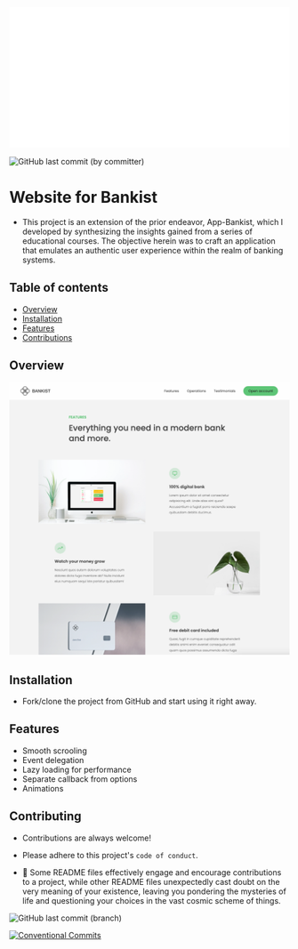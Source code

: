 ![Logo](img/GitHub-Banner3.png)

![GitHub last commit (by committer)](https://img.shields.io/github/last-commit/harunjonuzi/Web-Bankist)

# Website for Bankist

- This project is an extension of the prior endeavor, App-Bankist, which I developed by synthesizing the insights gained from a series of educational courses. The objective herein was to craft an application that emulates an authentic user experience within the realm of banking systems.

## Table of contents

- [Overview](#overview)
- [Installation](#installation)
- [Features](#features)
- [Contributions](#contributing)

## Overview

![Screenshot-1](<img/Web-Bankist(Overview).png>)

## Installation

- Fork/clone the project from GitHub and start using it right away.

## Features

- Smooth scrooling
- Event delegation
- Lazy loading for performance
- Separate callback from options
- Animations

## Contributing

- Contributions are always welcome!

- Please adhere to this project's `code of conduct`.

- 📜 Some README files effectively engage and encourage contributions to a project, while other README files unexpectedly cast doubt on the very meaning of your existence, leaving you pondering the mysteries of life and questioning your choices in the vast cosmic scheme of things.

![GitHub last commit (branch)](https://img.shields.io/github/last-commit/harunjonuzi/Web-Bankist/main)

[![Conventional Commits](https://img.shields.io/badge/Conventional%20Commits-1.0.0-%23FE5196?logo=conventionalcommits&logoColor=white)](https://conventionalcommits.org)
